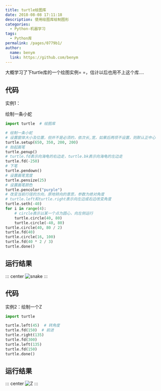 ```yaml
---
title: turtle绘图库
date: 2018-08-08 17:11:18
description: 使用绘图库绘制图形
categories: 
  - Python-机器学习
tags: 
  - Python库
permalink: /pages/0779b1/
author: 
  name: benym
  link: https://github.com/benym
---
```


大概学习了下turtle库的一个绘图实例= =，估计以后也用不上这个库....

<!--more-->

## 代码

实例1：

绘制一条小蛇

```python
import turtle  # 绘图库

# 绘制一条小蛇
# 设置窗体大小及位置，但并不是必须的，依次长,宽，如果后两项不设置，则默认正中心
turtle.setup(650, 350, 200, 200)
# 抬起画笔
turtle.penup()
# turtle.fd表示向海龟的右边走，turtle.bk表示向海龟的左边走
turtle.fd(-250)
# 下笔
turtle.pendown()
# 设置画笔宽度
turtle.pensize(25)
# 设置画笔颜色
turtle.pencolor("purple")
# 改变当前行径的方向，原地转向的意思，参数为绝对角度
# turtle.left和turtle.right表示向左边或右边改变角度
turtle.seth(-40)
for i in range(4):
    # circle表示以某一个点为圆心，向左侧运行
    turtle.circle(40, 80)
    turtle.circle(-40, 80)
turtle.circle(40, 80 / 2)
turtle.fd(40)
turtle.circle(16, 100)
turtle.fd(40 * 2 / 3)
turtle.done()
```

## 运行结果
::: center
![snake](https://image-1-1257237419.cos.ap-chongqing.myqcloud.com/turtlesnake.png/zipstyle)
:::


## 代码
实例2：绘制一个Z

```python
import turtle

turtle.left(45)  # 转角度
turtle.fd(150)  # 前进
turtle.right(135)
turtle.fd(300)
turtle.left(135)
turtle.fd(150)
turtle.done()
```

## 运行结果
::: center
![Z](https://image-1-1257237419.cos.ap-chongqing.myqcloud.com/turtleZ.png/zipstyle)
:::